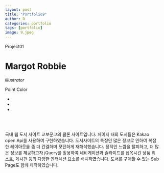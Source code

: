 ```yaml
---
layout: post
title: "Portfolio9"
author: D
categories: portfolio
tags: [portfolio]
image: 9.jpeg
---
```


<p class="project-title">Project01</p>

<h1>Margot Robbie</h1>

<p class="p-tools"><i>illustrator</i></p>

<div>
  <span class="span-point-color">Point Color</span>
  <ul class="color_01">
    <li></li>
    <li></li>
    <li></li>
  </ul>
</div>
<br />
<br />
<div>
  <p>
  국내 웹 도서 사이트 교보문고의 클론 사이트입니다. 페이지 내의 도서들은 Kakao open Api를 사용하여 구현하였습니다. 도서사이트의 특징인 많은 정보로 인하여 복잡한 레이아웃을 좀 더 간결하며 모던하게 재해석했습니다. 정적인 느낌을 탈피하고, 더 많은 정보를 제공하고자 jQuery를 활용하여 네비게이션과 슬라이드를 접목시킨 상품 리스트, 게시판 등의 다양한 인터렉션 요소를 배치하였습니다. 도서를 구매할 수 있는 Sub Page도 함께 제작하였습니다.
  </p>
</div>
